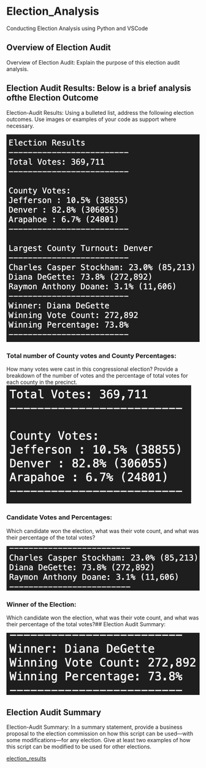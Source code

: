 # Election_Analysis
Conducting Election Analysis using Python and VSCode

## Overview of Election Audit
Overview of Election Audit: Explain the purpose of this election audit analysis.

## Election Audit Results: Below is a brief analysis ofthe Election Outcome
Election-Audit Results: Using a bulleted list, address the following election outcomes. Use images or examples of your code as support where necessary.

![Full_Vote_Results_Small](Resources/Full_Vote_Results_Small.png)

### Total number of County votes and County Percentages:
How many votes were cast in this congressional election?
Provide a breakdown of the number of votes and the percentage of total votes for each county in the precinct.
![Total_Votes_County_Votes2](Resources/Total_Votes_County_Votes2.png)

### Candidate Votes and Percentages:
Which candidate won the election, what was their vote count, and what was their percentage of the total votes?

![Candidate_percentage_votes2](Resources/Candidate_percentage_votes2.png)

### Winner of the Election:
Which candidate won the election, what was their vote count, and what was their percentage of the total votes?## Election Audit Summary:

![Winner_of_Election2](Resources/Winner_of_Election2.png)

## Election Audit Summary
Election-Audit Summary: In a summary statement, provide a business proposal to the election commission on how this script can be used—with some modifications—for any election. Give at least two examples of how this script can be modified to be used for other elections.




[election_results](Resources/election_results.csv)
